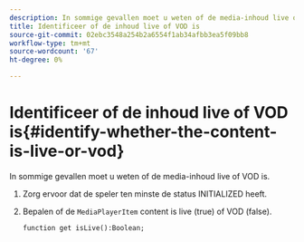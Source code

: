 ```yaml
---
description: In sommige gevallen moet u weten of de media-inhoud live of VOD is.
title: Identificeer of de inhoud live of VOD is
source-git-commit: 02ebc3548a254b2a6554f1ab34afbb3ea5f09bb8
workflow-type: tm+mt
source-wordcount: '67'
ht-degree: 0%

---
```


# Identificeer of de inhoud live of VOD is{#identify-whether-the-content-is-live-or-vod}

In sommige gevallen moet u weten of de media-inhoud live of VOD is.

1. Zorg ervoor dat de speler ten minste de status INITIALIZED heeft.
1. Bepalen of de `MediaPlayerItem` content is live (true) of VOD (false).

   ```
   function get isLive():Boolean;
   ```
